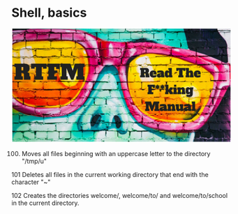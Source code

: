 # Shell, basics
![snapshot](Snapshot.PNG)

100. Moves all files beginning with an uppercase letter to the directory "/tmp/u"

101 Deletes all files in the current working directory that end with the character "~"

102 Creates the directories welcome/, welcome/to/ and welcome/to/school in the current directory.
